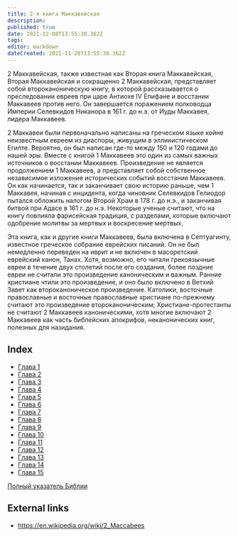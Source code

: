 ```yaml
---
title: 2-я книга Маккавейская
description: 
published: true
date: 2021-12-08T13:55:38.362Z
tags: 
editor: markdown
dateCreated: 2021-11-28T13:55:38.362Z
---
```


2 Маккавейская, также известная как Вторая книга Маккавейская, Вторая Маккавейская и сокращенно 2 Маккавейская, представляет собой второканоническую книгу, в которой рассказывается о преследовании евреев при царе Антиохе IV Епифане и восстании Маккавеев против него. Он завершается поражением полководца Империи Селевкидов Никанора в 161 г. до н.э. от Иуды Маккавея, лидера Маккавеев.

2 Маккавеи были первоначально написаны на греческом языке койне неизвестным евреем из диаспоры, живущим в эллинистическом Египте. Вероятно, он был написан где-то между 150 и 120 годами до нашей эры. Вместе с книгой 1 Маккавеев это один из самых важных источников о восстании Маккавеев. Произведение не является продолжением 1 Маккавеев, а представляет собой собственное независимое изложение исторических событий восстания Маккавеев. Он как начинается, так и заканчивает свою историю раньше, чем 1 Маккавея, начиная с инцидента, когда чиновник Селевкидов Гелиодор пытался обложить налогом Второй Храм в 178 г. до н.э., и заканчивая битвой при Адасе в 161 г. до н.э. Некоторые ученые считают, что на книгу повлияла фарисейская традиция, с разделами, которые включают одобрение молитвы за мертвых и воскресение мертвых.

Эта книга, как и другие книги Маккавеев, была включена в Септуагинту, известное греческое собрание еврейских писаний. Он не был немедленно переведен на иврит и не включен в масоретский еврейский канон, Танах. Хотя, возможно, его читали грекоязычные евреи в течение двух столетий после его создания, более поздние евреи не считали это произведение каноническим и важным. Ранние христиане чтили это произведение, и оно было включено в Ветхий Завет как второканоническое произведение. Католики, восточные православные и восточные православные христиане по-прежнему считают это произведение второканоническим; Христиане-протестанты не считают 2 Маккавеев каноническими, хотя многие включают 2 Маккавеев как часть библейских апокрифов, неканонических книг, полезных для назидания.

## Index

- [Глава 1](/ru/Bible/2_Maccabees/1)
- [Глава 2](/ru/Bible/2_Maccabees/2)
- [Глава 3](/ru/Bible/2_Maccabees/3)
- [Глава 4](/ru/Bible/2_Maccabees/4)
- [Глава 5](/ru/Bible/2_Maccabees/5)
- [Глава 6](/ru/Bible/2_Maccabees/6)
- [Глава 7](/ru/Bible/2_Maccabees/7)
- [Глава 8](/ru/Bible/2_Maccabees/8)
- [Глава 9](/ru/Bible/2_Maccabees/9)
- [Глава 10](/ru/Bible/2_Maccabees/10)
- [Глава 11](/ru/Bible/2_Maccabees/11)
- [Глава 12](/ru/Bible/2_Maccabees/12)
- [Глава 13](/ru/Bible/2_Maccabees/13)
- [Глава 14](/ru/Bible/2_Maccabees/14)
- [Глава 15](/ru/Bible/2_Maccabees/15)



[Полный указатель Библии](/ru/index/bible)


## External links

- https://en.wikipedia.org/wiki/2_Maccabees